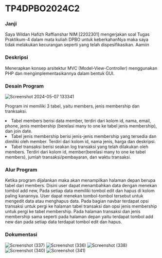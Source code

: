 <h1>TP4DPBO2024C2</h1>
<h3>Janji</h3>
Saya Wildan Hafizh Raffianshar NIM [2202301] mengerjakan soal Tugas Praktikum-4
dalam mata kuliah DPBO untuk keberkahanNya maka saya tidak melakukan kecurangan 
seperti yang telah dispesifikasikan. Aamiin

<h3>Deskripsi</h3>
Menerapkan konsep arsitektur MVC (Model-View-Controller) menggunakan PHP dan mengimplementasikannya dalam bentuk GUI. 

<h3>Desain Program</h3>

![Screenshot 2024-05-07 133341](https://github.com/WildanRaffians/TP4DPBO2024C2/assets/134181656/cb7af501-d394-49c0-92d3-00cabb5182f0)

Program ini memiliki 3 tabel, yaitu members, jenis membership dan tranksaksi.
<li>
  Tabel members berisi data member, terdiri dari kolom id, nama, email, phone, jenis membership (berelasi many to one ke tabel jenis membership), dan join date.
</li>
<li>
  Tabel jenis membership berisi jenis-jenis membership yang tersedia dan dimiliki oleh member. Terdiri dari kolom id, nama jenis, harga dan deskripsi.
</li>
<li>
  Tabel transaksi berisi seakan log transaksi yang telah dilakukan oleh members. Terdiri dari kolom id, member(berelasi many to one ke tabel members), jumlah transaksi/pembayaran, dan waktu transaksi.
</li>

<h3>Alur Program</h3>
Ketika program dijalankan maka akan menampilkan halaman depan berupa tabel dari members. Disini user dapat menambahkan data dengan menekan tombol add new, Pada setiap data memiliki tombol edit dan hapus di kolom paling kanannya. User dapat menekan tombol-tombol tersebut untuk mengedit data atau menghapus data. Pada bagian navbar terdapat opsi transaksi untuk pergi ke halaman tabel transaksi dan opsi jenis membership untuk pergi ke tabel membership. Pada halaman transaksi dan jenis membership sama seperti pada halaman depan yaitu terdapat tombol add new dan pada setiap data terdapat tombol edit dan hapus.

<h3>Dokumentasi</h3>

![Screenshot (337)](https://github.com/WildanRaffians/TP4DPBO2024C2/assets/134181656/fb29630c-3603-4971-91b0-b9378dce1fbf)
![Screenshot (336)](https://github.com/WildanRaffians/TP4DPBO2024C2/assets/134181656/15c85690-7142-4f70-be29-cfe0a49d6d01)
![Screenshot (338)](https://github.com/WildanRaffians/TP4DPBO2024C2/assets/134181656/650adce4-6396-4612-8140-6e5ccc225146)
![Screenshot (340)](https://github.com/WildanRaffians/TP4DPBO2024C2/assets/134181656/f1bb642f-0f96-432a-b213-1a3bbedb456e)
![Screenshot (341)](https://github.com/WildanRaffians/TP4DPBO2024C2/assets/134181656/8f119d91-a242-4d9d-b68a-7ee72e8fa9c8)
